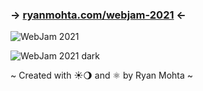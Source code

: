 ### → [ryanmohta.com/webjam-2021](https://ryanmohta.com/webjam-2021) ←

![WebJam 2021](https://user-images.githubusercontent.com/19882060/134872372-90477e86-5094-4e7c-9e2f-08ee4f563f58.png)

![WebJam 2021 dark](https://user-images.githubusercontent.com/19882060/134872392-17e9e4d8-6149-4fd6-8d64-8129eccc022d.png)

~ Created with ☀️🌖 and ⚛ by Ryan Mohta ~
